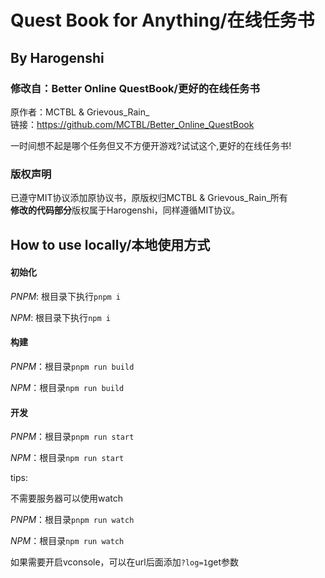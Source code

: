 # Quest Book for Anything/在线任务书
## By Harogenshi  

### 修改自：Better Online QuestBook/更好的在线任务书
原作者：MCTBL & Grievous_Rain_  
链接：https://github.com/MCTBL/Better_Online_QuestBook  

<!--  ![now](pic/now.png) -->

一时间想不起是哪个任务但又不方便开游戏?试试这个,更好的在线任务书!
### 版权声明
已遵守MIT协议添加原协议书，原版权归MCTBL & Grievous_Rain_所有  
**修改的代码部分**版权属于Harogenshi，同样遵循MIT协议。

## How to use locally/本地使用方式

#### 初始化

*PNPM*: 根目录下执行`pnpm i`

*NPM*: 根目录下执行`npm i`

#### 构建

*PNPM*：根目录`pnpm run build`

*NPM*：根目录`npm run build`

#### 开发

*PNPM*：根目录`pnpm run start`

*NPM*：根目录`npm run start`

tips:

不需要服务器可以使用watch

*PNPM*：根目录`pnpm run watch`

*NPM*：根目录`npm run watch`

如果需要开启vconsole，可以在url后面添加`?log=1`get参数


